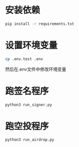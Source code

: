 # 安装依赖
 ```bash
 pip install -r requirements.txt
 ```

# 设置环境变量
```bash
cp .env.test .env
```
然后在.env文件中修改环境变量
# 跑签名程序
```bash
python3 run_signer.py
```

# 跑空投程序
```bash
python3 run_airdrop.py
```